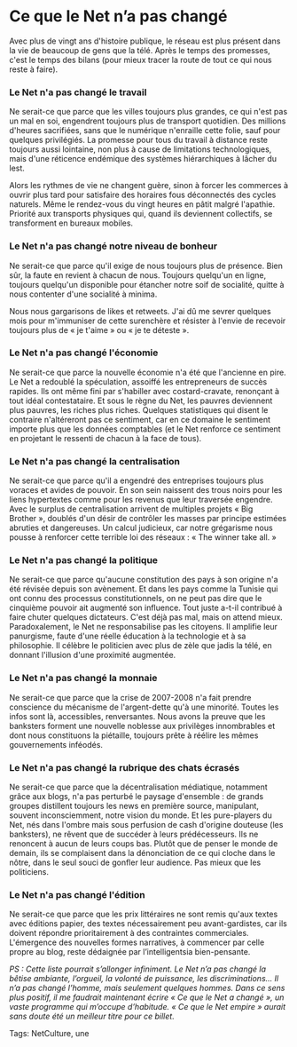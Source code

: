# Ce que le Net n&#8217;a pas changé

Avec plus de vingt ans d'histoire publique, le réseau est plus présent dans la vie de beaucoup de gens que la télé. Après le temps des promesses, c'est le temps des bilans (pour mieux tracer la route de tout ce qui nous reste à faire).

### Le Net n'a pas changé le travail

Ne serait-ce que parce que les villes toujours plus grandes, ce qui n'est pas un mal en soi, engendrent toujours plus de transport quotidien. Des millions d'heures sacrifiées, sans que le numérique n'enraille cette folie, sauf pour quelques privilégiés. La promesse pour tous du travail à distance reste toujours aussi lointaine, non plus à cause de limitations technologiques, mais d'une réticence endémique des systèmes hiérarchiques à lâcher du lest.

Alors les rythmes de vie ne changent guère, sinon à forcer les commerces à ouvrir plus tard pour satisfaire des horaires fous déconnectés des cycles naturels. Même le rendez-vous du vingt heures en pâtit malgré l'apathie. Priorité aux transports physiques qui, quand ils deviennent collectifs, se transforment en bureaux mobiles.

### Le Net n'a pas changé notre niveau de bonheur

Ne serait-ce que parce qu'il exige de nous toujours plus de présence. Bien sûr, la faute en revient à chacun de nous. Toujours quelqu'un en ligne, toujours quelqu'un disponible pour étancher notre soif de socialité, quitte à nous contenter d'une socialité à minima.

Nous nous gargarisons de likes et retweets. J'ai dû me sevrer quelques mois pour m'immuniser de cette surenchère et résister à l'envie de recevoir toujours plus de « je t'aime » ou « je te déteste ».

### Le Net n'a pas changé l'économie

Ne serait-ce que parce la nouvelle économie n'a été que l'ancienne en pire. Le Net a redoublé la spéculation, assoiffé les entrepreneurs de succès rapides. Ils ont même fini par s'habiller avec costard-cravate, renonçant à tout idéal contestataire. Et sous le règne du Net, les pauvres deviennent plus pauvres, les riches plus riches. Quelques statistiques qui disent le contraire n'altéreront pas ce sentiment, car en ce domaine le sentiment importe plus que les données comptables (et le Net renforce ce sentiment en projetant le ressenti de chacun à la face de tous).

### Le Net n'a pas changé la centralisation

Ne serait-ce que parce qu'il a engendré des entreprises toujours plus voraces et avides de pouvoir. En son sein naissent des trous noirs pour les liens hypertextes comme pour les revenus que leur traversée engendre. Avec le surplus de centralisation arrivent de multiples projets « Big Brother », doublés d'un désir de contrôler les masses par principe estimées abruties et dangereuses. Un calcul judicieux, car notre grégarisme nous pousse à renforcer cette terrible loi des réseaux : « The winner take all. »

### Le Net n'a pas changé la politique

Ne serait-ce que parce qu'aucune constitution des pays à son origine n'a été révisée depuis son avènement. Et dans les pays comme la Tunisie qui ont connu des processus constitutionnels, on ne peut pas dire que le cinquième pouvoir ait augmenté son influence. Tout juste a-t-il contribué à faire chuter quelques dictateurs. C'est déjà pas mal, mais on attend mieux. Paradoxalement, le Net ne responsabilise pas les citoyens. Il amplifie leur panurgisme, faute d'une réelle éducation à la technologie et à sa philosophie. Il célèbre le politicien avec plus de zèle que jadis la télé, en donnant l'illusion d'une proximité augmentée.

### Le Net n'a pas changé la monnaie

Ne serait-ce que parce que la crise de 2007-2008 n'a fait prendre conscience du mécanisme de l'argent-dette qu'à une minorité. Toutes les infos sont là, accessibles, renversantes. Nous avons la preuve que les banksters forment une nouvelle noblesse aux privilèges innombrables et dont nous constituons la piétaille, toujours prête à réélire les mêmes gouvernements inféodés.

### Le Net n'a pas changé la rubrique des chats écrasés

Ne serait-ce que parce que la décentralisation médiatique, notamment grâce aux blogs, n'a pas perturbé le paysage d'ensemble : de grands groupes distillent toujours les news en première source, manipulant, souvent inconsciemment, notre vision du monde. Et les pure-players du Net, nés dans l'ombre mais sous perfusion de cash d'origine douteuse (les banksters), ne rêvent que de succéder à leurs prédécesseurs. Ils ne renoncent à aucun de leurs coups bas. Plutôt que de penser le monde de demain, ils se complaisent dans la dénonciation de ce qui cloche dans le nôtre, dans le seul souci de gonfler leur audience. Pas mieux que les politiciens.

### Le Net n'a pas changé l'édition

Ne serait-ce que parce que les prix littéraires ne sont remis qu'aux textes avec éditions papier, des textes nécessairement peu avant-gardistes, car ils doivent répondre prioritairement à des contraintes commerciales. L'émergence des nouvelles formes narratives, à commencer par celle propre au blog, reste dédaignée par l’intelligentsia bien-pensante.

*PS : Cette liste pourrait s’allonger infiniment. Le Net n’a pas changé la bêtise ambiante, l’orgueil, la volonté de puissance, les discriminations… Il n’a pas changé l’homme, mais seulement quelques hommes. Dans ce sens plus positif, il me faudrait maintenant écrire « Ce que le Net a changé », un vaste programme qui m’occupe d’habitude. « Ce que le Net empire » aurait sans doute été un meilleur titre pour ce billet.*

Tags: NetCulture, une